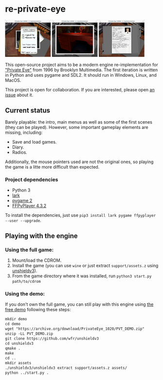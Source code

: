 # re-private-eye

<a href="https://raw.githubusercontent.com/neuromancer/re-private-eye/main/screen-1.png"><img src="https://raw.githubusercontent.com/neuromancer/re-private-eye/main/screen-1.png" width="150"/></a> <a href="https://raw.githubusercontent.com/neuromancer/re-private-eye/main/screen-2.png"><img src="https://raw.githubusercontent.com/neuromancer/re-private-eye/main/screen-2.png" width="150"/></a> <a href="https://raw.githubusercontent.com/neuromancer/re-private-eye/main/screen-3.png"><img src="https://raw.githubusercontent.com/neuromancer/re-private-eye/main/screen-3.png" width="150"/></a>

This open-source project aims to be a modern engine re-implementation for ["Private Eye"](https://www.mobygames.com/game/private-eye) from 1996 by Brooklyn Multimedia. The first iteration is written in Python and uses pygame and SDL2. It should run in Windows, Linux, and MacOS.

This project is open for collaboration. If you are interested, please open [an issue](https://github.com/neuromancer/re-private-eye/issues) about it.

## Current status

Barely playable: the intro, main menus as well as some of the first scenes (they can be played). However, some important gameplay elements are missing, including:

* Save and load games.
* Diary.
* Radios.

Additionally, the mouse pointers used are not the original ones, so playing the game is a litte more difficult than expected.

### Project dependencies
- Python 3
- [lark](https://github.com/lark-parser/lark)
- [pygame 2](https://www.pygame.org)
- [FFPyPlayer 4.3.2](https://matham.github.io/ffpyplayer/)

To install the dependencies, just use `pip3 install lark pygame ffpyplayer --user --upgrade`.

## Playing with the engine

### Using the full game:

1. Mount/load the CDROM. 
2. Install the game (you can use `wine` or just extract `support/assets.z` using [unshieldv3](https://github.com/wfr/unshieldv3)).
3. From the game directory where it was installed, run `python3 start.py path/to/cdrom`

### Using the demo:

If you don't own the full game, you can still play with this engine using [the free demo](https://archive.org/details/PrivateEye_1020) following these steps:

```
mkdir demo
cd demo
wget "https://archive.org/download/PrivateEye_1020/PVT_DEMO.zip"
unzip -LL PVT_DEMO.zip
git clone https://github.com/wfr/unshieldv3
cd unshieldv3
qmake .
make
cd ..
mkdir assets
./unshieldv3/unshieldv3 extract support/assets.z assets/
python ../start.py .
```

